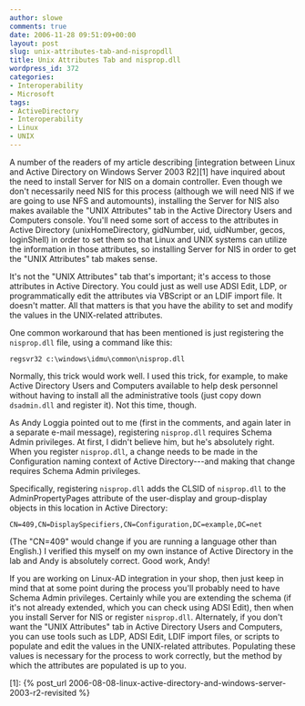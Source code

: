 ```yaml
---
author: slowe
comments: true
date: 2006-11-28 09:51:09+00:00
layout: post
slug: unix-attributes-tab-and-nispropdll
title: Unix Attributes Tab and nisprop.dll
wordpress_id: 372
categories:
- Interoperability
- Microsoft
tags:
- ActiveDirectory
- Interoperability
- Linux
- UNIX
---
```


A number of the readers of my article describing [integration between Linux and Active Directory on Windows Server 2003 R2][1] have inquired about the need to install Server for NIS on a domain controller. Even though we don't necessarily need NIS for this process (although we will need NIS if we are going to use NFS and automounts), installing the Server for NIS also makes available the "UNIX Attributes" tab in the Active Directory Users and Computers console. You'll need some sort of access to the attributes in Active Directory (unixHomeDirectory, gidNumber, uid, uidNumber, gecos, loginShell) in order to set them so that Linux and UNIX systems can utilize the information in those attributes, so installing Server for NIS in order to get the "UNIX Attributes" tab makes sense.

It's not the "UNIX Attributes" tab that's important; it's access to those attributes in Active Directory. You could just as well use ADSI Edit, LDP, or programmatically edit the attributes via VBScript or an LDIF import file. It doesn't matter. All that matters is that you have the ability to set and modify the values in the UNIX-related attributes.

One common workaround that has been mentioned is just registering the `nisprop.dll` file, using a command like this:

    regsvr32 c:\windows\idmu\common\nisprop.dll

Normally, this trick would work well. I used this trick, for example, to make Active Directory Users and Computers available to help desk personnel without having to install all the administrative tools (just copy down `dsadmin.dll` and register it). Not this time, though.

As Andy Loggia pointed out to me (first in the comments, and again later in a separate e-mail message), registering `nisprop.dll` requires Schema Admin privileges. At first, I didn't believe him, but he's absolutely right. When you register `nisprop.dll`, a change needs to be made in the Configuration naming context of Active Directory---and making that change requires Schema Admin privileges.

Specifically, registering `nisprop.dll` adds the CLSID of `nisprop.dll` to the AdminPropertyPages attribute of the user-display and group-display objects in this location in Active Directory:

	CN=409,CN=DisplaySpecifiers,CN=Configuration,DC=example,DC=net

(The "CN=409" would change if you are running a language other than English.) I verified this myself on my own instance of Active Directory in the lab and Andy is absolutely correct. Good work, Andy!

If you are working on Linux-AD integration in your shop, then just keep in mind that at some point during the process you'll probably need to have Schema Admin privileges. Certainly while you are extending the schema (if it's not already extended, which you can check using ADSI Edit), then when you install Server for NIS or register `nisprop.dll`. Alternately, if you don't want the "UNIX Attributes" tab in Active Directory Users and Computers, you can use tools such as LDP, ADSI Edit, LDIF import files, or scripts to populate and edit the values in the UNIX-related attributes. Populating these values is necessary for the process to work correctly, but the method by which the attributes are populated is up to you.

[1]: {% post_url 2006-08-08-linux-active-directory-and-windows-server-2003-r2-revisited %}
